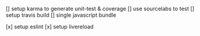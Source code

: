 [] setup karma to generate unit-test & coverage
[] use sourcelabs to test
[] setup travis build
[] single javascript bundle

[x] setup eslint
[x] setup livereload
